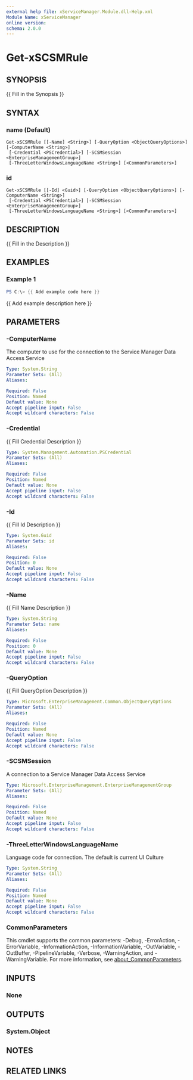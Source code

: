 ```yaml
---
external help file: xServiceManager.Module.dll-Help.xml
Module Name: xServiceManager
online version:
schema: 2.0.0
---
```


# Get-xSCSMRule

## SYNOPSIS
{{ Fill in the Synopsis }}

## SYNTAX

### name (Default)
```
Get-xSCSMRule [[-Name] <String>] [-QueryOption <ObjectQueryOptions>] [-ComputerName <String>]
 [-Credential <PSCredential>] [-SCSMSession <EnterpriseManagementGroup>]
 [-ThreeLetterWindowsLanguageName <String>] [<CommonParameters>]
```

### id
```
Get-xSCSMRule [[-Id] <Guid>] [-QueryOption <ObjectQueryOptions>] [-ComputerName <String>]
 [-Credential <PSCredential>] [-SCSMSession <EnterpriseManagementGroup>]
 [-ThreeLetterWindowsLanguageName <String>] [<CommonParameters>]
```

## DESCRIPTION
{{ Fill in the Description }}

## EXAMPLES

### Example 1
```powershell
PS C:\> {{ Add example code here }}
```

{{ Add example description here }}

## PARAMETERS

### -ComputerName
The computer to use for the connection to the Service Manager Data Access Service

```yaml
Type: System.String
Parameter Sets: (All)
Aliases:

Required: False
Position: Named
Default value: None
Accept pipeline input: False
Accept wildcard characters: False
```

### -Credential
{{ Fill Credential Description }}

```yaml
Type: System.Management.Automation.PSCredential
Parameter Sets: (All)
Aliases:

Required: False
Position: Named
Default value: None
Accept pipeline input: False
Accept wildcard characters: False
```

### -Id
{{ Fill Id Description }}

```yaml
Type: System.Guid
Parameter Sets: id
Aliases:

Required: False
Position: 0
Default value: None
Accept pipeline input: False
Accept wildcard characters: False
```

### -Name
{{ Fill Name Description }}

```yaml
Type: System.String
Parameter Sets: name
Aliases:

Required: False
Position: 0
Default value: None
Accept pipeline input: False
Accept wildcard characters: False
```

### -QueryOption
{{ Fill QueryOption Description }}

```yaml
Type: Microsoft.EnterpriseManagement.Common.ObjectQueryOptions
Parameter Sets: (All)
Aliases:

Required: False
Position: Named
Default value: None
Accept pipeline input: False
Accept wildcard characters: False
```

### -SCSMSession
A connection to a Service Manager Data Access Service

```yaml
Type: Microsoft.EnterpriseManagement.EnterpriseManagementGroup
Parameter Sets: (All)
Aliases:

Required: False
Position: Named
Default value: None
Accept pipeline input: False
Accept wildcard characters: False
```

### -ThreeLetterWindowsLanguageName
Language code for connection.
The default is current UI Culture

```yaml
Type: System.String
Parameter Sets: (All)
Aliases:

Required: False
Position: Named
Default value: None
Accept pipeline input: False
Accept wildcard characters: False
```

### CommonParameters
This cmdlet supports the common parameters: -Debug, -ErrorAction, -ErrorVariable, -InformationAction, -InformationVariable, -OutVariable, -OutBuffer, -PipelineVariable, -Verbose, -WarningAction, and -WarningVariable. For more information, see [about_CommonParameters](http://go.microsoft.com/fwlink/?LinkID=113216).

## INPUTS

### None

## OUTPUTS

### System.Object
## NOTES

## RELATED LINKS
